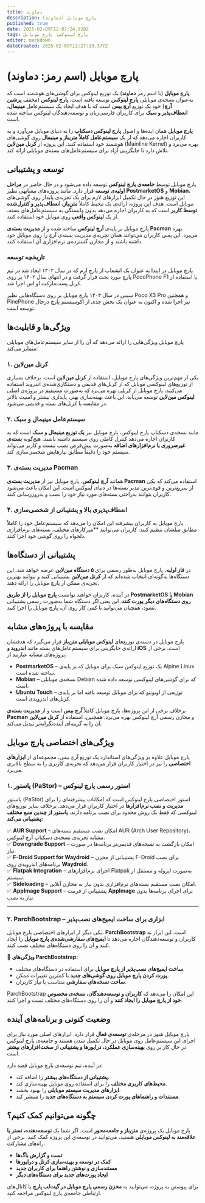 ```yaml
---
title: دماوند
description: پارچ موبایل (دماوند)
published: true
date: 2025-02-09T12:07:24.928Z
tags: پارچ لینوکس, پارچ موبایل
editor: markdown
dateCreated: 2025-02-09T11:27:19.377Z
---
```



# **پارچ موبایل (اسم رمز: دماوند)**  

**پارچ موبایل** (با اسم رمز **دماوند**) یک توزیع لینوکس برای گوشی‌های هوشمند است که به‌عنوان نسخه‌ی موبایلی **پارچ لینوکس** توسعه یافته است. **پارچ لینوکس** (مخفف **پرشین آرچ**) خود یک توزیع **آرچ بیس** است که با هدف ایجاد یک سیستم‌عامل **مینیمال، انعطاف‌پذیر و سبک** برای کاربران فارسی‌زبان و توسعه‌دهندگان لینوکس ساخته شده است.  

**پارچ موبایل** همان ایده‌ها و اصول **پارچ لینوکس دسکتاپ** را به دنیای موبایل می‌آورد و به کاربران اجازه می‌دهد که از یک **سیستم‌عامل کاملاً متن‌باز و مینیمال** روی گوشی‌های هوشمند خود استفاده کنند. این پروژه از **کرنل مین‌لاین** (Mainline Kernel) بهره می‌برد و تلاش دارد تا جایگزینی آزاد برای سیستم‌عامل‌های بسته‌ی موبایلی ارائه کند.  

## **توسعه و پشتیبانی**  
پارچ موبایل توسط **جامعه‌ی پارچ لینوکس** توسعه داده می‌شود و در حال حاضر در **مراحل اولیه‌ی توسعه** قرار دارد. مانند پروژه‌های مشابهی نظیر **PostmarketOS** و **Mobian**، این توزیع هنوز در حال تکمیل ابزارهای لازم برای یک تجربه‌ی پایدار روی گوشی‌های موبایل است. هدف این پروژه، ارائه‌ی یک محیط کاملاً **متن‌باز، انعطاف‌پذیر و کنترل‌شده توسط کاربر** است که به کاربران اجازه می‌دهد بدون وابستگی به سیستم‌عامل‌های بسته، از یک **لینوکس واقعی** روی موبایل خود استفاده کنند.  

پارچ موبایل بر پایه‌ی **آرچ لینوکس** ساخته شده و از **مدیریت بسته‌ی Pacman** بهره می‌برد. این یعنی کاربران می‌توانند همان تجربه‌ی مدیریت بسته‌ی آرچ را روی موبایل خود داشته باشند و از مخازن گسترده‌ی نرم‌افزاری آن استفاده کنند. 

### تاریخچه توسعه

پارچ موبایل در ابتدا به عنوان یک انشعاب از پارچ آرم که در سال ۱۴۰۲ ایجاد شد در تیم پارچ مورد بحث قرار گرفت و در انتهای سال ۱۴۰۲ بر روی PocoPhone F1 با استفاده از کرنل پست‌مارکت او اس اجرا شد.

سپس در سال ۱۴۰۳ پارچ موبایل بر روی دستگاه‌هایی نظیر Poco X3 Pro و همچنین PinePhone نیز اجرا شده و اکنون به عنوان یک بخش جدی از اکوسیستم پارچ درحال توسعه است.


## **ویژگی‌ها و قابلیت‌ها**  

پارچ موبایل ویژگی‌هایی را ارائه می‌دهد که آن را از سایر سیستم‌عامل‌های موبایلی متمایز می‌کند:  

### **۱. کرنل مین‌لاین**  
یکی از مهم‌ترین ویژگی‌های پارچ موبایل، استفاده از **کرنل مین‌لاین** است. برخلاف بسیاری از توزیع‌های لینوکسی موبایل که از کرنل‌های قدیمی و دستکاری‌شده‌ی اندروید استفاده می‌کنند، پارچ موبایل از کرنلی بهره می‌برد که به‌صورت مستقیم در پروژه‌ی اصلی **لینوکس مین‌لاین** توسعه می‌یابد. این باعث بهینه‌سازی بهتر، پایداری بیشتر و امنیت بالاتر در مقایسه با کرنل‌های بسته و قدیمی می‌شود.  

### **۲. سیستم‌عامل مینیمال و سبک**  
مانند نسخه‌ی دسکتاپ پارچ لینوکس، پارچ موبایل نیز **یک توزیع مینیمال و سبک** است که به کاربران اجازه می‌دهد کنترل کاملی روی سیستم داشته باشند. هیچ‌گونه **بسته‌ی غیرضروری یا نرم‌افزارهای اضافه** به‌صورت پیش‌فرض نصب نیست و کاربر می‌تواند سیستم خود را دقیقاً مطابق نیازهایش شخصی‌سازی کند.  

### **۳. مدیریت بسته‌ی Pacman**  
همانند **آرچ لینوکس**، پارچ موبایل نیز از **مدیریت بسته‌ی Pacman** استفاده می‌کند که یکی از سریع‌ترین و قوی‌ترین مدیر بسته‌ها در دنیای لینوکس است. این امکان باعث می‌شود کاربران بتوانند به‌راحتی بسته‌های مورد نیاز خود را نصب و به‌روزرسانی کنند.  

### **۴. انعطاف‌پذیری بالا و پشتیبانی از شخصی‌سازی**  
پارچ موبایل به کاربران پیشرفته این امکان را می‌دهد که سیستم‌عامل خود را کاملاً مطابق میلشان تنظیم کنند. کاربران می‌توانند **میزکارهای مختلف، بسته‌های نرم‌افزاری دلخواه را روی گوشی خود اجرا کنند.  

## **پشتیبانی از دستگاه‌ها**  
در **فاز اولیه**، پارچ موبایل به‌طور رسمی برای **۵ دستگاه مین‌لاین** عرضه خواهد شد. این دستگاه‌ها به‌گونه‌ای انتخاب شده‌اند که از **کرنل مین‌لاین** پشتیبانی کنند و بتوانند بهترین تجربه‌ی ممکن از پارچ موبایل را ارائه دهند.  

در آینده، کاربران خواهند توانست **پارچ موبایل را از طریق PostmarketOS یا Mobian روی دستگاه‌های دیگر پورت کنند**. این یعنی اگر دستگاه شما به‌صورت رسمی پشتیبانی نشود، همچنان می‌توانید با کمی کار روی آن، پارچ موبایل را اجرا کنید.  

## **مقایسه با پروژه‌های مشابه**  
پارچ موبایل در دسته‌ی توزیع‌های **لینوکس موبایلی متن‌باز** قرار می‌گیرد که هدفشان ارائه‌ی جایگزینی برای سیستم‌عامل‌های بسته مانند **اندروید و iOS** است. برخی از پروژه‌های مشابه عبارتند از:  

- **PostmarketOS** – یک توزیع لینوکس سبک برای موبایل که بر پایه‌ی Alpine Linux ساخته شده است.  
- **Mobian** – نسخه‌ی موبایلی Debian که برای گوشی‌های لینوکسی توسعه داده شده است.  
- **Ubuntu Touch** – توزیعی از اوبونتو که برای موبایل توسعه یافته اما بر پایه‌ی کرنل‌های اندرویدی است.  

برخلاف برخی از این پروژه‌ها، پارچ موبایل کاملاً **آرچ بیس** است و از **مدیریت بسته‌ی Pacman** و مخازن رسمی آرچ لینوکس بهره می‌برد. همچنین، استفاده از **کرنل مین‌لاین** آن را به گزینه‌ای آینده‌نگرانه‌تر تبدیل می‌کند.  

## **ویژگی‌های اختصاصی پارچ موبایل**  

پارچ موبایل علاوه بر ویژگی‌های استاندارد یک توزیع آرچ بیس، مجموعه‌ای از **ابزارهای اختصاصی** را نیز در اختیار کاربران قرار می‌دهد که تجربه‌ی کاربری را به سطح بالاتری می‌برد.  

### **۱. پاستور (PaStor) – استور رسمی پارچ لینوکس**  
پاستور (PaStor) استور اختصاصی پارچ لینوکس است که امکانات پیشرفته‌ای را برای **مدیریت و نصب نرم‌افزارها** در اختیار کاربران قرار می‌دهد. برخلاف سایر توزیع‌های لینوکسی که فقط یک روش محدود برای نصب برنامه دارند، **پاستور از چندین منبع مختلف پشتیبانی می‌کند:**  

✅ **AUR Support** – امکان نصب مستقیم بسته‌های AUR (Arch User Repository)، مشابه تجربه‌ی نسخه‌ی دسکتاپ آرچ لینوکس.  
✅ **Downgrade Support** – امکان بازگشت به نسخه‌های قدیمی‌تر برنامه‌ها در صورت نیاز.  
✅ **F-Droid Support for Waydroid** – پشتیبانی از مخزن F-Droid برای نصب برنامه‌های اندرویدی روی **Waydroid**.  
✅ **Flatpak Integration** – اجرای نرم‌افزارهای Flatpak به‌صورت ایزوله و مستقل از سیستم.  
✅ **Sideloading** – امکان نصب مستقیم بسته‌های نرم‌افزاری بدون نیاز به مخازن آنلاین.  
✅ **AppImage Support** – پشتیبانی از فرمت **AppImage** برای اجرای برنامه‌ها بدون نیاز به نصب.  


---  

### **۲. ParchBootstrap – ابزاری برای ساخت ایمیج‌های نصب‌پذیر**  
یکی دیگر از ابزارهای اختصاصی پارچ موبایل، **ParchBootstrap** است. این ابزار به کاربران و توسعه‌دهندگان اجازه می‌دهد تا **ایمیج‌های سفارشی‌شده‌ی پارچ موبایل** را ایجاد کنند و آن را روی دستگاه‌های مختلف نصب کنند.  

🔹 **ویژگی‌های ParchBootstrap:**  
- **ساخت ایمیج‌های نصب‌پذیر از پارچ موبایل** برای استفاده در دستگاه‌های مختلف.  
- **پورت کردن پارچ موبایل روی گوشی‌های جدید** با کمترین تغییرات ممکن.  
- **ساخت نسخه‌های سفارشی** متناسب با نیاز کاربران.  

ParchBootstrap این امکان را می‌دهد که **کاربران و توسعه‌دهندگان، نسخه‌ی مخصوص خود از پارچ موبایل را ایجاد کنند** و آن را روی دستگاه‌های مختلف تست و اجرا کنند. 
## **وضعیت کنونی و برنامه‌های آینده**  
پارچ موبایل هنوز در مرحله‌ی **توسعه‌ی فعال** قرار دارد. ابزارهای اصلی مورد نیاز برای اجرای این سیستم‌عامل روی موبایل در حال تکمیل شدن هستند و جامعه‌ی پارچ لینوکس در حال کار بر روی **بهینه‌سازی عملکرد، درایورها و پشتیبانی از سخت‌افزارهای بیشتر** است.  

در آینده، تیم توسعه‌ی پارچ موبایل قصد دارد:  
- **پشتیبانی از دستگاه‌های بیشتر** را اضافه کند.  
- **محیط‌های کاربری مختلف** را برای استفاده روی موبایل بهینه‌سازی کند.  
- **ابزارهای مدیریت سیستم موبایلی** را بهبود بخشد.  
- **مستندات و راهنماهای پورت کردن سیستم به دستگاه‌های جدید** را منتشر کند.  

## **چگونه می‌توانیم کمک کنیم؟**  
پارچ موبایل یک پروژه‌ی **متن‌باز و جامعه‌محور** است. اگر شما یک **توسعه‌دهنده، تستر یا علاقه‌مند به لینوکس موبایلی** هستید، می‌توانید در توسعه‌ی این پروژه کمک کنید. برخی از راه‌های مشارکت:  

- **تست و گزارش باگ‌ها**  
- **کمک در توسعه و بهینه‌سازی کرنل و درایورها**  
- **مستندسازی و نوشتن راهنما برای کاربران جدید**  
- **ایجاد پورت‌های جدید برای دستگاه‌های دیگر**  

برای پیوستن به پروژه، می‌توانید به **مخزن رسمی پارچ موبایل در گیت‌لب پارچ** یا کانال‌های ارتباطی جامعه‌ی پارچ لینوکس مراجعه کنید.  


 


